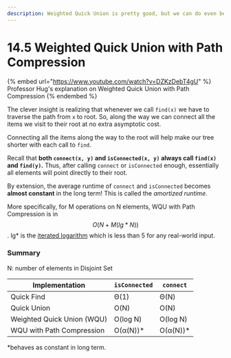 ```yaml
---
description: Weighted Quick Union is pretty good, but we can do even better!
---
```


# 14.5 Weighted Quick Union with Path Compression

{% embed url="https://www.youtube.com/watch?v=DZKzDebT4gU" %}
Professor Hug's explanation on Weighted Quick Union with Path Compression
{% endembed %}

The clever insight is realizing that whenever we call `find(x)` we have to traverse the path from `x` to root. So, along the way we can connect all the items we visit to their root at no extra asymptotic cost.

Connecting all the items along the way to the root will help make our tree shorter with each call to `find`.

Recall that **both `connect(x, y)` and `isConnected(x, y)` always call `find(x)` and `find(y)`.** Thus, after calling `connect` or `isConnected` enough, essentially all elements will point directly to their root.

By extension, the average runtime of `connect` and `isConnected` becomes **almost constant** in the long term! This is called the _amortized runtime_.

More specifically, for M operations on N elements, WQU with Path Compression is in $$O(N + M (lg* N))$$. lg\* is the [iterated logarithm](https://en.wikipedia.org/wiki/Iterated_logarithm) which is less than 5 for any real-world input.

### Summary <a href="#summary" id="summary"></a>

N: number of elements in Disjoint Set

| Implementation             | `isConnected` | `connect` |
| -------------------------- | ------------- | --------- |
| Quick Find                 | Θ(1)          | Θ(N)      |
| Quick Union                | O(N)          | O(N)      |
| Weighted Quick Union (WQU) | O(log N)      | O(log N)  |
| WQU with Path Compression  | O(α(N))\*     | O(α(N))\* |

\*behaves as constant in long term.
